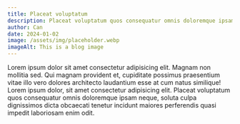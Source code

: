 ```yaml
---
title: Placeat voluptatum
description: Placeat voluptatum quos consequatur omnis doloremque ipsam neque.
author: Can
date: 2024-01-02
image: /assets/img/placeholder.webp
imageAlt: This is a blog image
---
```


Lorem ipsum dolor sit amet consectetur adipisicing elit. Magnam non mollitia sed. Qui magnam provident et, cupiditate possimus praesentium vitae illo vero dolores architecto laudantium esse at cum natus similique!
Lorem ipsum dolor, sit amet consectetur adipisicing elit. Placeat voluptatum quos consequatur omnis doloremque ipsam neque, soluta culpa dignissimos dicta obcaecati tenetur incidunt maiores perferendis quasi impedit laboriosam enim odit.   